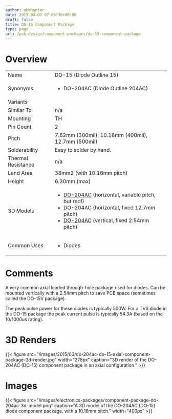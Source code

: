 ```yaml
---
author: gbmhunter
date: 2015-04-07 07:05:30+00:00
draft: false
title: DO-15 Component Package
type: page
url: /pcb-design/component-packages/do-15-component-package
---
```


# Overview


<table >
<tbody >
<tr >

<td >Name
</td>

<td >DO-15 (Diode Outline 15)
</td>
</tr>
<tr >

<td >Synonyms
</td>

<td >



  * DO-204AC (Diode Outline 204AC)


</td>
</tr>
<tr >

<td >Variants
</td>

<td > 
</td>
</tr>
<tr >

<td >Similar To
</td>

<td >n/a
</td>
</tr>
<tr >

<td >Mounting
</td>

<td >TH
</td>
</tr>
<tr >

<td >Pin Count
</td>

<td >2
</td>
</tr>
<tr >

<td >Pitch
</td>

<td >7.62mm (300mil), 10.16mm (400mil), 12.7mm (500mil)
</td>
</tr>
<tr >

<td >Solderability
</td>

<td >Easy to solder by hand.
</td>
</tr>
<tr >

<td >Thermal Resistance
</td>

<td >n/a
</td>
</tr>
<tr >

<td >Land Area
</td>

<td >38mm2 (with 10.16mm pitch)
</td>
</tr>
<tr >

<td >Height
</td>

<td >6.30mm (max)
</td>
</tr>
<tr >

<td >3D Models
</td>

<td >



  * [DO-204AC](http://www.3dcontentcentral.com/secure/download-model.aspx?catalogid=171&id=258357) (horizontal, variable pitch, but red!)
  * [DO-204AC](http://www.3dcontentcentral.com/download-model.aspx?catalogid=171&id=345968) (horizontal, fixed 12.7mm pitch)
  * [DO-204AC](http://www.3dcontentcentral.com/secure/download-model.aspx?catalogid=171&id=348667) (vertical, fixed 2.54mm pitch)


</td>
</tr>
<tr >

<td >Common Uses
</td>

<td >



  * Diodes


</td>
</tr>
</tbody>
</table>


# **Comments**




A very common axial leaded through-hole package used for diodes. Can be mounted vertically with a 2.54mm pitch to save PCB space (sometimes called the DO-15V package).




The peak pulse power for these diodes is typically 500W. For a TVS diode in the DO-15 package the peak current pulse is typically 54.3A (based on the 10/1000us rating).




# 3D Renders


{{< figure src="/images/2015/03/do-204ac-do-15-axial-component-package-3d-render.jpg" width="278px" caption="3D render of the DO-204AC (DO-15) component package in an axial configuration."  >}}


# **Images**




{{< figure src="/images/electronics-packages/component-package-do-204ac-3d-model.png" caption="A 3D model of the DO-204AC (DO-15) diode component package, with a 10.16mm pitch."  width="400px" >}}
